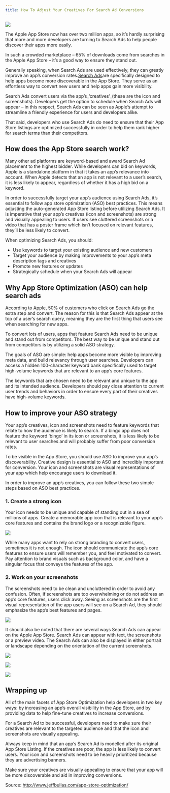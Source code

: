 ```yaml
---
title: How To Adjust Your Creatives For Search Ad Conversions
---
```


![](http://img0.tuicool.com/zmmEVjA.jpg!web)

The Apple App Store now has over two million apps, so it’s hardly surprising that more and more developers are turning to Search Ads to help people discover their apps more easily.

In such a crowded marketplace – 65% of downloads come from searches in the Apple App Store – it’s a good way to ensure they stand out.

Generally speaking, when Search Ads are used effectively, they can greatly improve an app’s conversion rates.[Search Ads](http://searchads.apple.com/how-it-works/#features)are specifically designed to help apps become more discoverable in the App Store. They serve as an effortless way to convert new users and help apps gain more visibility.

Search Ads convert users via the app’s_‘creatives’_\(these are the icon and screenshots\). Developers get the option to schedule when Search Ads will appear – in this respect, Search Ads can be seen as Apple’s attempt to streamline a friendly experience for users and developers alike.

That said, developers who use Search Ads do need to ensure that their App Store listings are optimized successfully in order to help them rank higher for search terms than their competitors.

## How does the App Store search work?

Many other ad platforms are keyword-based and award Search Ad placement to the highest bidder. While developers can bid on keywords, Apple is a standalone platform in that it takes an app’s relevance into account. When Apple detects that an app is not relevant to a user’s search, it is less likely to appear, regardless of whether it has a high bid on a keyword.

In order to successfully target your app’s audience using Search Ads, it’s essential to follow app store optimization \(ASO\) best practices. This means adjusting the auto-generated App Store listing before utilizing Search Ads. It is imperative that your app’s creatives \(icon and screenshots\) are strong and visually appealing to users. If users see cluttered screenshots or a video that has a poster frame which isn’t focused on relevant features, they’ll be less likely to convert.

When optimizing Search Ads, you should:

* Use keywords to target your existing audience and new customers
* Target your audience by making improvements to your app’s meta description tags and creatives
* Promote new features or updates
* Strategically schedule when your Search Ads will appear

## Why App Store Optimization \(ASO\) can help search ads

According to Apple, 50% of customers who click on Search Ads go the extra step and convert. The reason for this is that Search Ads appear at the top of a user’s search query, meaning they are the first thing that users see when searching for new apps.

To convert lots of users, apps that feature Search Ads need to be unique and stand out from competitors. The best way to be unique and stand out from competitors is by utilizing a solid ASO strategy.

The goals of ASO are simple: help apps become more visible by improving meta data, and build relevancy through user searches. Developers can access a hidden 100-character keyword bank specifically used to target high-volume keywords that are relevant to an app’s core features.

The keywords that are chosen need to be relevant and unique to the app and its intended audience. Developers should pay close attention to current user trends and behaviors in order to ensure every part of their creatives have high-volume keywords.

## How to improve your ASO strategy

Your app’s creatives, icon and screenshots need to feature keywords that relate to how the audience is likely to search. If a bingo app does not feature the keyword ‘bingo’ in its icon or screenshots, it is less likely to be relevant to user searches and will probably suffer from poor conversion rates.

To be visible in the App Store, you should use ASO to improve your app’s discoverability. Creative design is essential to ASO and incredibly important for conversion. Your icon and screenshots are visual representations of your app which help encourage users to download it.

In order to improve an app’s creatives, you can follow these two simple steps based on ASO best practices.

### 1. Create a strong icon

Your icon needs to be unique and capable of standing out in a sea of millions of apps. Create a memorable app icon that is relevant to your app’s core features and contains the brand logo or a recognizable figure.

![](http://img1.tuicool.com/maqIvyn.png!web)

While many apps want to rely on strong branding to convert users, sometimes it is not enough. The icon should communicate the app’s core features to ensure users will remember you, and feel motivated to convert. Pay attention to brand visuals such as background color, and have a singular focus that conveys the features of the app.

### 2. Work on your screenshots

The screenshots need to be clean and uncluttered in order to avoid any confusion. Often, if screenshots are too overwhelming or do not address an app’s core features, users click away. Seeing as screenshots are the first visual representation of the app users will see on a Search Ad, they should emphasize the app’s best features and pages.

![](http://img2.tuicool.com/qmmeq2A.png!web)

It should also be noted that there are several ways Search Ads can appear on the Apple App Store. Search Ads can appear with text, the screenshots or a preview video. The Search Ads can also be displayed in either portrait or landscape depending on the orientation of the current screenshots.

![](http://img2.tuicool.com/VNJFJry.png!web)

![](http://img2.tuicool.com/RNneiyV.png!web)

![](http://img0.tuicool.com/zYnIj2f.png!web)

## Wrapping up

All of the main facets of App Store Optimization help developers in two key ways: by increasing an app’s overall visibility in the App Store, and by providing data to help fine-tune creatives to increase conversions.

For a Search Ad to be successful, developers need to make sure their creatives are relevant to the targeted audience and that the icon and screenshots are visually appealing.

Always keep in mind that an app’s Search Ad is modelled after its original App Store Listing. If the creatives are poor, the app is less likely to convert users. Your icon and screenshots need to be heavily prioritized because they are advertising banners.

Make sure your creatives are visually appealing to ensure that your app will be more discoverable and aid in improving conversions.


Source: http://www.jeffbullas.com/app-store-optimization/